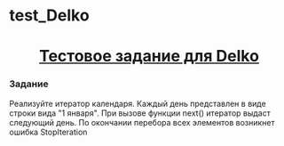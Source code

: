 # test_Delko

<h1 align="center"><a target="_blank" href="">Тестовое задание для Delko</a></h1>

### Задание
Реализуйте итератор календаря. Каждый день представлен в виде строки вида "1 января". 
При вызове функции next() итератор выдаст следующий день. 
По окончании перебора всех элементов возникнет ошибка StopIteration
